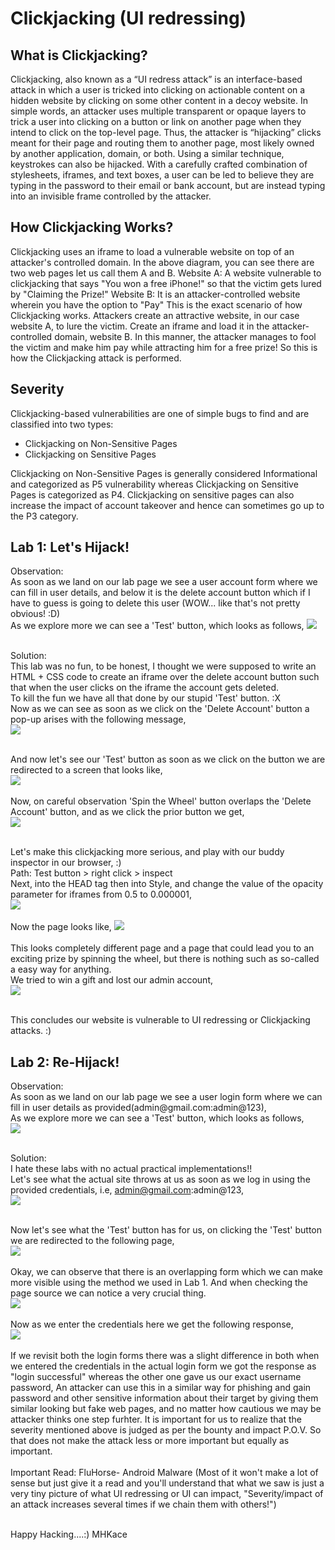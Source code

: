 # Clickjacking (UI redressing)

<h2> What is Clickjacking? </h2>

Clickjacking, also known as a “UI redress attack” is an interface-based attack in which a user is tricked into clicking on actionable content on a hidden website by clicking on some other content in a decoy website. In simple words, an attacker uses multiple transparent or opaque layers to trick a user into clicking on a button or link on another page when they intend to click on the top-level page. Thus, the attacker is “hijacking” clicks meant for their page and routing them to another page, most likely owned by another application, domain, or both.
Using a similar technique, keystrokes can also be hijacked. With a carefully crafted combination of stylesheets, iframes, and text boxes, a user can be led to believe they are typing in the password to their email or bank account, but are instead typing into an invisible frame controlled by the attacker.<br>

<h2>How Clickjacking Works?</h2>

Clickjacking uses an iframe to load a vulnerable website on top of an attacker's controlled domain. In the above diagram, you can see there are two web pages let us call them A and B. Website A: A website vulnerable to clickjacking that says "You won a free iPhone!" so that the victim gets lured by "Claiming the Prize!" Website B: It is an attacker-controlled website wherein you have the option to "Pay" This is the exact scenario of how Clickjacking works. Attackers create an attractive website, in our case website A, to lure the victim. Create an iframe and load it in the attacker-controlled domain, website B. In this manner, the attacker manages to fool the victim and make him pay while attracting him for a free prize! So this is how the Clickjacking attack is performed. <br>

<h2>Severity</h2>

Clickjacking-based vulnerabilities are one of simple bugs to find and are classified into two types:<br>
<ul>
    <li>Clickjacking on Non-Sensitive Pages</li>
    <li>Clickjacking on Sensitive Pages</li>
</ul>
Clickjacking on Non-Sensitive Pages is generally considered Informational and categorized as P5 vulnerability whereas Clickjacking on Sensitive Pages is categorized as P4. Clickjacking on sensitive pages can also increase the impact of account takeover and hence can sometimes go up to the P3 category.<br>

<h2> Lab 1: Let's Hijack!</h2>
Observation: <br>
As soon as we land on our lab page we see a user account form where we can fill in user details, and below it is the delete account button which if I have to guess is going to delete this user (WOW... like that's not pretty obvious! :D)<br>
As we explore more we can see a 'Test' button, which looks as follows,
<img src="https://github.com/MHKace/Walkthroughs/assets/157091170/948256c6-2ae5-4fc1-8348-0063aa0d6c9d"><br><br>

Solution: <br>
This lab was no fun, to be honest, I thought we were supposed to write an HTML + CSS code to create an iframe over the delete account button such that when the user clicks on the iframe the account gets deleted.<br>
To kill the fun we have all that done by our stupid 'Test' button. :X <br>
Now as we can see as soon as we click on the 'Delete Account' button a pop-up arises with the following message, <br>
<img src="https://github.com/MHKace/Walkthroughs/assets/157091170/3d38bd41-3f05-4ecf-807a-a9a6f400edae"><br><br>

And now let's see our 'Test' button as soon as we click on the button we are redirected to a screen that looks like, <br>
<img src="https://github.com/MHKace/Walkthroughs/assets/157091170/fa44bef4-7cc1-42d2-b8cc-6a2356deb680"><br><br>
Now, on careful observation 'Spin the Wheel' button overlaps the 'Delete Account' button, and as we click the prior button we get, <br>
<img src="https://github.com/MHKace/Walkthroughs/assets/157091170/60b4a396-e46e-4fb4-ad22-2144efabc882"><br><br>

Let's make this clickjacking more serious, and play with our buddy inspector in our browser, :) <br>
Path: Test button > right click > inspect <br>
Next, into the HEAD tag then into Style, and change the value of the opacity parameter for iframes from 0.5 to 0.000001, <br>
<img src="https://github.com/MHKace/Walkthroughs/assets/157091170/7f2a83ca-bfe2-4533-9957-069c66e3d687"> <br><br>
Now the page looks like, <brC>
<img src="https://github.com/MHKace/Walkthroughs/assets/157091170/6e20a9ac-7379-45b5-a9d0-de8514dac0e5"><br><br>
This looks completely different page and a page that could lead you to an exciting prize by spinning the wheel, but there is nothing such as so-called a easy way for anything. <br>
We tried to win a gift and lost our admin account, <br>
<img src="https://github.com/MHKace/Walkthroughs/assets/157091170/7e05473a-b97a-4093-89cc-6801cc6bad9a"><br><br>

This concludes our website is vulnerable to UI redressing or Clickjacking attacks. :)



<h2> Lab 2: Re-Hijack!</h2>
Observation: <br>
As soon as we land on our lab page we see a user login form where we can fill in user details as provided(admin@gmail.com:admin@123),<br>
As we explore more we can see a 'Test' button, which looks as follows,<br>
<img src="https://github.com/MHKace/Walkthroughs/assets/157091170/9ee061f3-ee0b-4373-af81-6eccf65bc7f9"><br><br>

Solution: <br>
I hate these labs with no actual practical implementations!! <br>
Let's see what the actual site throws at us as soon as we log in using the provided credentials, i.e, admin@gmail.com:admin@123, <br>
<img src="https://github.com/MHKace/Walkthroughs/assets/157091170/5ecc6f2f-1744-422b-a01c-ba1a5333f762"><br><br>

Now let's see what the 'Test' button has for us, on clicking the 'Test' button we are redirected to the following page, <br>
<img src="https://github.com/MHKace/Walkthroughs/assets/157091170/388fa328-c32d-4446-b731-92567a23bd4a"><br><br>
Okay, we can observe that there is an overlapping form which we can make more visible using the method we used in Lab 1. And when checking the page source we can notice a very crucial thing. <br>
<img src="https://github.com/MHKace/Walkthroughs/assets/157091170/1067ec39-b739-405a-951a-62892e1e0092"><br><br>
Now as we enter the credentials here we get the following response,<br>
<img src="https://github.com/MHKace/Walkthroughs/assets/157091170/f57341c0-96a0-45e1-aa70-be04d7e27871"> <br><br>
If we revisit both the login forms there was a slight difference in both when we entered the credentials in the actual login form we got the response as "login successful" whereas the other one gave us our exact username password, An attacker can use this in a similar way for phishing and gain password and other sensitive information about their target by giving them similar looking but fake web pages, and no matter how cautious we may be attacker thinks one step furhter. It is important for us to realize that the severity mentioned above is judged as per the bounty and impact P.O.V. So that does not make the attack less or more important but equally as important. <br><br>
Important Read: FluHorse- Android Malware (Most of it won't make a lot of sense but just give it a read and you'll understand that what we saw is just a very tiny picture of what UI redressing or UI can impact, "Severity/impact of an attack increases several times if we chain them with others!")<br><br>

Happy Hacking....:)
MHKace
